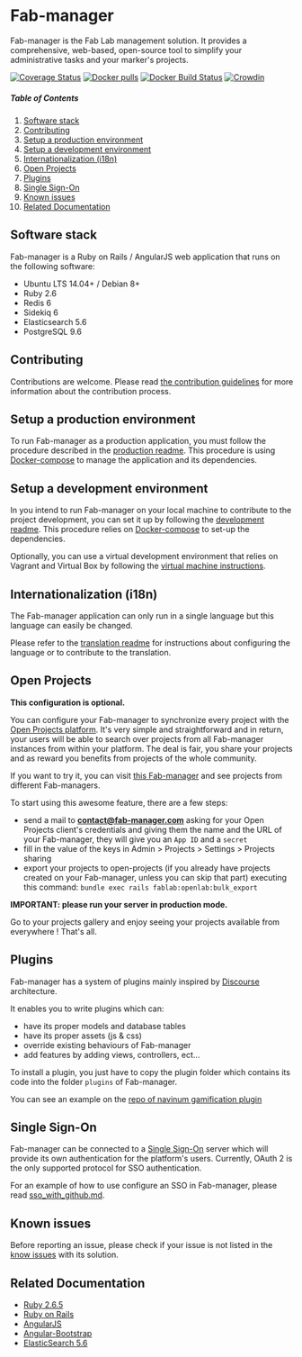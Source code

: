 # Fab-manager

Fab-manager is the Fab Lab management solution. It provides a comprehensive, web-based, open-source tool to simplify your administrative tasks and your marker's projects.

[![Coverage Status](https://coveralls.io/repos/github/sleede/fab-manager/badge.svg)](https://coveralls.io/github/sleede/fab-manager)
[![Docker pulls](https://img.shields.io/docker/pulls/sleede/fab-manager.svg)](https://hub.docker.com/r/sleede/fab-manager/)
[![Docker Build Status](https://img.shields.io/docker/build/sleede/fab-manager.svg)](https://hub.docker.com/r/sleede/fab-manager/builds)
[![Crowdin](https://badges.crowdin.net/fab-manager/localized.svg)](https://crowdin.com/project/fab-manager)

##### Table of Contents
1. [Software stack](#software-stack)
2. [Contributing](#contributing)
3. [Setup a production environment](#setup-a-production-environment)
4. [Setup a development environment](#setup-a-development-environment)
5. [Internationalization (i18n)](#i18n)
6. [Open Projects](#open-projects)
7. [Plugins](#plugins)
8. [Single Sign-On](#sso)
9. [Known issues](#known-issues)
10. [Related Documentation](#related-documentation)



<a name="software-stack"></a>
## Software stack

Fab-manager is a Ruby on Rails / AngularJS web application that runs on the following software:

- Ubuntu LTS 14.04+ / Debian 8+
- Ruby 2.6
- Redis 6
- Sidekiq 6
- Elasticsearch 5.6
- PostgreSQL 9.6

<a name="contributing"></a>
## Contributing

Contributions are welcome. Please read [the contribution guidelines](CONTRIBUTING.md) for more information about the contribution process.

<a name="setup-a-production-environment"></a>
## Setup a production environment

To run Fab-manager as a production application, you must follow the procedure described in the [production readme](doc/production_readme.md).
This procedure is using [Docker-compose](https://docs.docker.com/compose/overview/) to manage the application and its dependencies.

<a name="setup-a-development-environment"></a>
## Setup a development environment

In you intend to run Fab-manager on your local machine to contribute to the project development, you can set it up by following the [development readme](doc/development_readme.md). 
This procedure relies on [Docker-compose](https://docs.docker.com/compose/overview/) to set-up the dependencies.

Optionally, you can use a virtual development environment that relies on Vagrant and Virtual Box by following the [virtual machine instructions](doc/virtual-machine.md).

<a name="i18n"></a>
## Internationalization (i18n)

The Fab-manager application can only run in a single language but this language can easily be changed.

Please refer to the [translation readme](doc/translation_readme.md) for instructions about configuring the language or to contribute to the translation.

<a name="open-projects"></a>
## Open Projects

**This configuration is optional.**

You can configure your Fab-manager to synchronize every project with the [Open Projects platform](https://github.com/sleede/openlab-projects).
It's very simple and straightforward and in return, your users will be able to search over projects from all Fab-manager instances from within your platform.
The deal is fair, you share your projects and as reward you benefits from projects of the whole community.

If you want to try it, you can visit [this Fab-manager](https://fablab.lacasemate.fr/#!/projects) and see projects from different Fab-managers.

To start using this awesome feature, there are a few steps:
- send a mail to **contact@fab-manager.com** asking for your Open Projects client's credentials and giving them the name and the URL of your Fab-manager, they will give you an `App ID` and a `secret`
- fill in the value of the keys in Admin > Projects > Settings > Projects sharing
- export your projects to open-projects (if you already have projects created on your Fab-manager, unless you can skip that part) executing this command: `bundle exec rails fablab:openlab:bulk_export`

**IMPORTANT: please run your server in production mode.**

Go to your projects gallery and enjoy seeing your projects available from everywhere ! That's all.

<a name="plugins"></a>
## Plugins

Fab-manager has a system of plugins mainly inspired by [Discourse](https://github.com/discourse/discourse) architecture.

It enables you to write plugins which can:
- have its proper models and database tables
- have its proper assets (js & css)
- override existing behaviours of Fab-manager
- add features by adding views, controllers, ect...

To install a plugin, you just have to copy the plugin folder which contains its code into the folder `plugins` of Fab-manager.

You can see an example on the [repo of navinum gamification plugin](https://github.com/LaCasemate/navinum-gamification)

<a name="sso"></a>
## Single Sign-On

Fab-manager can be connected to a [Single Sign-On](https://en.wikipedia.org/wiki/Single_sign-on) server which will provide its own authentication for the platform's users.
Currently, OAuth 2 is the only supported protocol for SSO authentication.

For an example of how to use configure an SSO in Fab-manager, please read [sso_with_github.md](doc/sso_with_github.md).

<a name="known-issues"></a>
## Known issues

Before reporting an issue, please check if your issue is not listed in the [know issues](doc/known-issues.md) with its solution. 

<a name="related-documentation"></a>
## Related Documentation

- [Ruby 2.6.5](http://ruby-doc.org/core-2.6.5/)
- [Ruby on Rails](http://api.rubyonrails.org)
- [AngularJS](https://docs.angularjs.org/api)
- [Angular-Bootstrap](http://angular-ui.github.io/bootstrap/)
- [ElasticSearch 5.6](https://www.elastic.co/guide/en/elasticsearch/reference/5.6/index.html)
